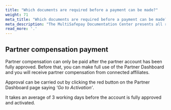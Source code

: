 ```yaml
---
title: "Which documents are required before a payment can be made?"
weight: 71
meta_title: "Which documents are required before a payment can be made? - MultiSafepay Docs"
meta_description: "The MultiSafepay Documentation Center presents all relevant information about our Plugins and API. You can also find support pages for payment methods, tools and general questions as well as the contact details of our Support and Integration Teams."
read_more: '.'
---
```


## Partner compensation payment

Partner compensation can only be paid after the partner account has been fully approved. Before that, you can make full use of the Partner Dashboard and you will receive partner compensation from connected affiliates.

Approval can be carried out by clicking the red button on the Partner Dashboard page saying _‘Go to Activation’_.

It takes an average of 3 working days before the account is fully approved and activated.

